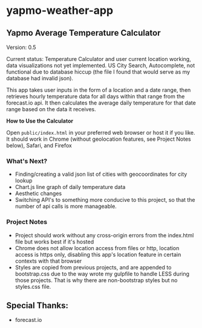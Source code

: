 # yapmo-weather-app

## Yapmo Average Temperature Calculator

Version: 0.5

Current status: Temperature Calculator and user current location working, data visualizations not yet implemented.  US City Search, Autocomplete, not functional due to database hiccup (the file I found that would serve as my database had invalid json).

This app takes user inputs in the form of a location and a date range, then retrieves hourly temperature data for all days within that range from the forecast.io api.  It then calculates the average daily temperature for that date range based on the data it receives.


**How to Use the Calculator**

Open `public/index.html` in your preferred web browser or host it if you like. It should work in Chrome (without geolocation features, see Project Notes below), Safari, and Firefox


### What's Next?

- Finding/creating a valid json list of cities with geocoordinates for city lookup
- Chart.js line graph of daily temperature data
- Aesthetic changes
- Switching API's to something more conducive to this project, so that the number of api calls is more manageable.


### Project Notes

- Project should work without any cross-origin errors from the index.html file but works best if it's hosted
- Chrome does not allow location access from files or http, location access is https only, disabling this app's location feature in certain contexts with that browser
- Styles are copied from previous projects, and are appended to bootstrap.css due to the way wrote my gulpfile to handle LESS during those projects.  That is why there are non-bootstrap styles but no styles.css file.


## Special Thanks:

- forecast.io
